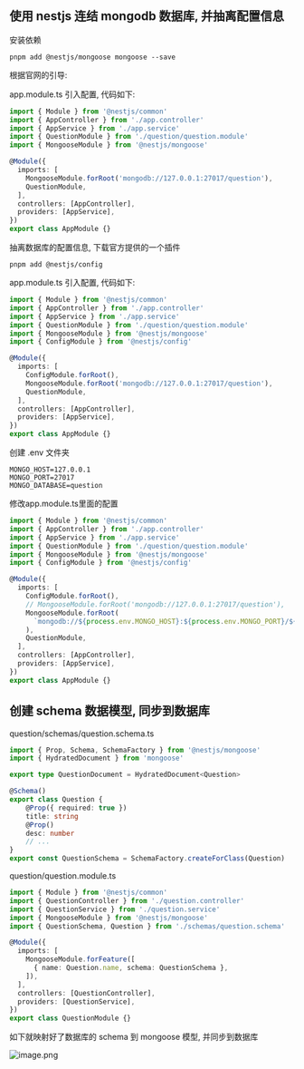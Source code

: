 ## 使用 nestjs 连结 mongodb 数据库, 并抽离配置信息

安装依赖

```shell
pnpm add @nestjs/mongoose mongoose --save
```

根据官网的引导:

app.module.ts 引入配置, 代码如下:

```typescript
import { Module } from '@nestjs/common'
import { AppController } from './app.controller'
import { AppService } from './app.service'
import { QuestionModule } from './question/question.module'
import { MongooseModule } from '@nestjs/mongoose'

@Module({
  imports: [
    MongooseModule.forRoot('mongodb://127.0.0.1:27017/question'),
    QuestionModule,
  ],
  controllers: [AppController],
  providers: [AppService],
})
export class AppModule {}

```

抽离数据库的配置信息, 下载官方提供的一个插件

```shell
pnpm add @nestjs/config
```

app.module.ts 引入配置, 代码如下:

```typescript
import { Module } from '@nestjs/common'
import { AppController } from './app.controller'
import { AppService } from './app.service'
import { QuestionModule } from './question/question.module'
import { MongooseModule } from '@nestjs/mongoose'
import { ConfigModule } from '@nestjs/config'

@Module({
  imports: [
    ConfigModule.forRoot(),
    MongooseModule.forRoot('mongodb://127.0.0.1:27017/question'),
    QuestionModule,
  ],
  controllers: [AppController],
  providers: [AppService],
})
export class AppModule {}
```

创建 .env 文件夹

```shell
MONGO_HOST=127.0.0.1
MONGO_PORT=27017
MONGO_DATABASE=question
```

修改app.module.ts里面的配置

```typescript
import { Module } from '@nestjs/common'
import { AppController } from './app.controller'
import { AppService } from './app.service'
import { QuestionModule } from './question/question.module'
import { MongooseModule } from '@nestjs/mongoose'
import { ConfigModule } from '@nestjs/config'

@Module({
  imports: [
    ConfigModule.forRoot(),
    // MongooseModule.forRoot('mongodb://127.0.0.1:27017/question'),
    MongooseModule.forRoot(
      `mongodb://${process.env.MONGO_HOST}:${process.env.MONGO_PORT}/${process.env.MONGO_DATABASE}`
    ),
    QuestionModule,
  ],
  controllers: [AppController],
  providers: [AppService],
})
export class AppModule {}
```

## 创建 schema 数据模型, 同步到数据库

question/schemas/question.schema.ts

```typescript
import { Prop, Schema, SchemaFactory } from '@nestjs/mongoose'
import { HydratedDocument } from 'mongoose'

export type QuestionDocument = HydratedDocument<Question>

@Schema()
export class Question {
    @Prop({ required: true })
    title: string
    @Prop()
    desc: number
    // ...
}
export const QuestionSchema = SchemaFactory.createForClass(Question)
```

question/question.module.ts

```typescript
import { Module } from '@nestjs/common'
import { QuestionController } from './question.controller'
import { QuestionService } from './question.service'
import { MongooseModule } from '@nestjs/mongoose'
import { QuestionSchema, Question } from './schemas/question.schema'

@Module({
  imports: [
    MongooseModule.forFeature([
      { name: Question.name, schema: QuestionSchema },
    ]),
  ],
  controllers: [QuestionController],
  providers: [QuestionService],
})
export class QuestionModule {}
```

如下就映射好了数据库的 schema 到 mongoose 模型, 并同步到数据库

<img src="https://github.com/user-attachments/assets/76ff6ed2-5b7c-4c7d-b5c0-27b28ab77637" alt="image.png" />